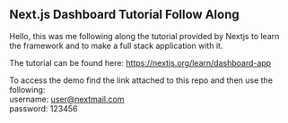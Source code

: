 ## Next.js Dashboard Tutorial Follow Along

Hello, this was me following along the tutorial provided by Nextjs to learn the framework and
to make a full stack application with it.

The tutorial can be found here: https://nextjs.org/learn/dashboard-app

To access the demo find the link attached to this repo and then use the following: \
username: user@nextmail.com \
password: 123456
